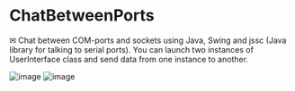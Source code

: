 # ChatBetweenPorts
✉ Chat between COM-ports and sockets using Java, Swing and jssc (Java library for talking to serial ports). You can launch two instances of  UserInterface class and send data from one instance to another.

![image](https://user-images.githubusercontent.com/76612421/144721540-656eb637-1049-43a2-9520-2af3d143c11f.png)
![image](https://user-images.githubusercontent.com/76612421/144721558-d26aad90-5ef6-4007-aefb-7581ba036769.png)
